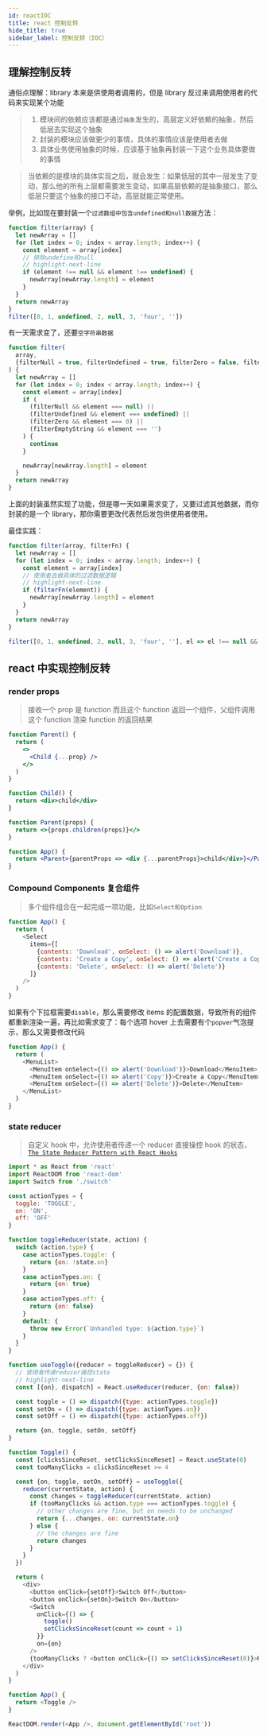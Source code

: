 ```yaml
---
id: reactIOC
title: react 控制反转
hide_title: true
sidebar_label: 控制反转（IOC）
---
```


## 理解控制反转

通俗点理解：library 本来是供使用者调用的，但是 library 反过来调用使用者的代码来实现某个功能

> 1. 模块间的依赖应该都是通过`抽象`发生的，高层定义好依赖的抽象，然后低层去实现这个抽象
> 2. 封装的模块应该做更少的事情，具体的事情应该是使用者去做
> 3. 具体业务使用抽象的时候，应该基于抽象再封装一下这个业务具体要做的事情

> 当依赖的是模块的具体实现之后，就会发生：如果低层的其中一层发生了变动，那么他的所有上层都需要发生变动，如果高层依赖的是抽象接口，那么低层只要这个抽象的接口不动，高层就能正常使用。

举例，比如现在要封装一个`过滤数组中包含undefined和null数据`方法：

```javascript
function filter(array) {
  let newArray = []
  for (let index = 0; index < array.length; index++) {
    const element = array[index]
    // 排除undefine和null
    // highlight-next-line
    if (element !== null && element !== undefined) {
      newArray[newArray.length] = element
    }
  }
  return newArray
}
filter([0, 1, undefined, 2, null, 3, 'four', ''])
```

有一天需求变了，还要`空字符串数据`

```javascript title="加强了封装，添加一些配置选项"
function filter(
  array,
  {filterNull = true, filterUndefined = true, filterZero = false, filterEmptyString = false} = {}
) {
  let newArray = []
  for (let index = 0; index < array.length; index++) {
    const element = array[index]
    if (
      (filterNull && element === null) ||
      (filterUndefined && element === undefined) ||
      (filterZero && element === 0) ||
      (filterEmptyString && element === '')
    ) {
      continue
    }

    newArray[newArray.length] = element
  }
  return newArray
}
```

上面的封装虽然实现了功能，但是哪一天如果需求变了，又要过滤其他数据，而你封装的是一个 library，那你需要更改代表然后发包供使用者使用。

最佳实践：

```javascript title="library提供少的功能，抽象具体的逻辑，让使用者去做具体的逻辑"
function filter(array, filterFn) {
  let newArray = []
  for (let index = 0; index < array.length; index++) {
    const element = array[index]
    // 使用者去做具体的过滤数据逻辑
    // highlight-next-line
    if (filterFn(element)) {
      newArray[newArray.length] = element
    }
  }
  return newArray
}

filter([0, 1, undefined, 2, null, 3, 'four', ''], el => el !== null && el !== undefined)
```

## react 中实现控制反转

### render props

> 接收一个 prop 是 function 而且这个 function 返回一个组件，父组件调用这个 function 渲染 function 的返回结果

```jsx title="Child组件直接固定写在Parent组件中"
function Parent() {
  return (
    <>
      <Child {...prop} />
    </>
  )
}

function Child() {
  return <div>child</div>
}
```

```jsx title="Parent不直接依赖Child组件，而是依赖一个children的属性方法，是一个抽象"
function Parent(props) {
  return <>{props.children(props)}</>
}

function App() {
  return <Parent>{parentProps => <div {...parentProps}>child</div>}</Parent>
}
```

### Compound Components 复合组件

> 多个组件组合在一起完成一项功能，比如`Select和Option`

```javascript title="Select最初设计思路，需要的数据都通过prop传递"
function App() {
  return (
    <Select
      items={[
        {contents: 'Download', onSelect: () => alert('Download')},
        {contents: 'Create a Copy', onSelect: () => alert('Create a Copy')},
        {contents: 'Delete', onSelect: () => alert('Delete')}
      ]}
    />
  )
}
```

如果有个下拉框需要`disable`，那么需要修改 items 的配置数据，导致所有的组件都重新渲染一遍，再比如需求变了：每个选项 hover 上去需要有个`popver`气泡提示，那么又需要修改代码

```javascript title="复合组件：把渲染逻辑的控制权交给调用者，每个Option怎么展示自己控制，状态在组件之间通过context隐式同享"
function App() {
  return (
    <MenuList>
      <MenuItem onSelect={() => alert('Download')}>Download</MenuItem>
      <MenuItem onSelect={() => alert('Copy')}>Create a Copy</MenuItem>
      <MenuItem onSelect={() => alert('Delete')}>Delete</MenuItem>
    </MenuList>
  )
}
```

### state reducer

> 自定义 hook 中，允许使用者传递一个 reducer 直接操控 hook 的状态，[`The State Reducer Pattern with React Hooks`](https://kentcdodds.com/blog/the-state-reducer-pattern-with-react-hooks)

```javascript
import * as React from 'react'
import ReactDOM from 'react-dom'
import Switch from './switch'

const actionTypes = {
  toggle: 'TOGGLE',
  on: 'ON',
  off: 'OFF'
}

function toggleReducer(state, action) {
  switch (action.type) {
    case actionTypes.toggle: {
      return {on: !state.on}
    }
    case actionTypes.on: {
      return {on: true}
    }
    case actionTypes.off: {
      return {on: false}
    }
    default: {
      throw new Error(`Unhandled type: ${action.type}`)
    }
  }
}

function useToggle({reducer = toggleReducer} = {}) {
  // 使用者传递reducer操控state
  // highlight-next-line
  const [{on}, dispatch] = React.useReducer(reducer, {on: false})

  const toggle = () => dispatch({type: actionTypes.toggle})
  const setOn = () => dispatch({type: actionTypes.on})
  const setOff = () => dispatch({type: actionTypes.off})

  return {on, toggle, setOn, setOff}
}

function Toggle() {
  const [clicksSinceReset, setClicksSinceReset] = React.useState(0)
  const tooManyClicks = clicksSinceReset >= 4

  const {on, toggle, setOn, setOff} = useToggle({
    reducer(currentState, action) {
      const changes = toggleReducer(currentState, action)
      if (tooManyClicks && action.type === actionTypes.toggle) {
        // other changes are fine, but on needs to be unchanged
        return {...changes, on: currentState.on}
      } else {
        // the changes are fine
        return changes
      }
    }
  })

  return (
    <div>
      <button onClick={setOff}>Switch Off</button>
      <button onClick={setOn}>Switch On</button>
      <Switch
        onClick={() => {
          toggle()
          setClicksSinceReset(count => count + 1)
        }}
        on={on}
      />
      {tooManyClicks ? <button onClick={() => setClicksSinceReset(0)}>Reset</button> : null}
    </div>
  )
}

function App() {
  return <Toggle />
}

ReactDOM.render(<App />, document.getElementById('root'))
```
